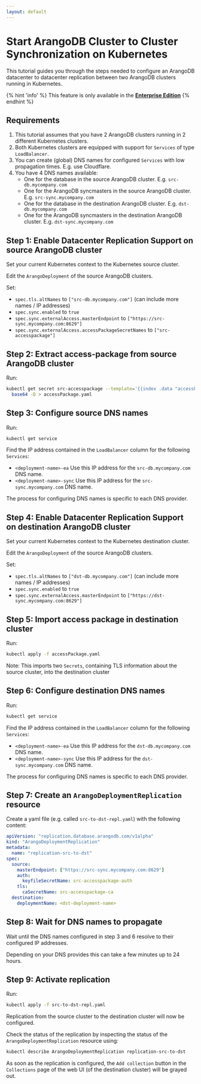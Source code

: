 ```yaml
---
layout: default
---
```

<!-- don't edit here, it's from https://@github.com/arangodb/kube-arangodb.git / docs/Manual/ -->
# Start ArangoDB Cluster to Cluster Synchronization on Kubernetes

This tutorial guides you through the steps needed to configure
an ArangoDB datacenter to datacenter replication between two ArangoDB
clusters running in Kubernetes.

{% hint 'info' %}
This feature is only available in the
[**Enterprise Edition**](https://www.arangodb.com/why-arangodb/arangodb-enterprise/)
{% endhint %}

## Requirements

1. This tutorial assumes that you have 2 ArangoDB clusters running in 2 different Kubernetes clusters.
1. Both Kubernetes clusters are equipped with support for `Services` of type `LoadBalancer`.
1. You can create (global) DNS names for configured `Services` with low propagation times. E.g. use Cloudflare.
1. You have 4 DNS names available:
   - One for the database in the source ArangoDB cluster. E.g. `src-db.mycompany.com`
   - One for the ArangoDB syncmasters in the source ArangoDB cluster. E.g. `src-sync.mycompany.com`
   - One for the database in the destination ArangoDB cluster. E.g. `dst-db.mycompany.com`
   - One for the ArangoDB syncmasters in the destination ArangoDB cluster. E.g. `dst-sync.mycompany.com`

## Step 1: Enable Datacenter Replication Support on source ArangoDB cluster

Set your current Kubernetes context to the Kubernetes source cluster.

Edit the `ArangoDeployment` of the source ArangoDB clusters.

Set:

- `spec.tls.altNames` to `["src-db.mycompany.com"]` (can include more names / IP addresses)
- `spec.sync.enabled` to `true`
- `spec.sync.externalAccess.masterEndpoint` to `["https://src-sync.mycompany.com:8629"]`
- `spec.sync.externalAccess.accessPackageSecretNames` to `["src-accesspackage"]`

## Step 2: Extract access-package from source ArangoDB cluster

Run:

```bash
kubectl get secret src-accesspackage --template='{{index .data "accessPackage.yaml"}}' | \
  base64 -D > accessPackage.yaml
```

## Step 3: Configure source DNS names

Run:

```bash
kubectl get service
```

Find the IP address contained in the `LoadBalancer` column for the following `Services`:

- `<deployment-name>-ea` Use this IP address for the `src-db.mycompany.com` DNS name.
- `<deployment-name>-sync` Use this IP address for the `src-sync.mycompany.com` DNS name.

The process for configuring DNS names is specific to each DNS provider.

## Step 4: Enable Datacenter Replication Support on destination ArangoDB cluster

Set your current Kubernetes context to the Kubernetes destination cluster.

Edit the `ArangoDeployment` of the source ArangoDB clusters.

Set:

- `spec.tls.altNames` to `["dst-db.mycompany.com"]` (can include more names / IP addresses)
- `spec.sync.enabled` to `true`
- `spec.sync.externalAccess.masterEndpoint` to `["https://dst-sync.mycompany.com:8629"]`

## Step 5: Import access package in destination cluster

Run:

```bash
kubectl apply -f accessPackage.yaml
```

Note: This imports two `Secrets`, containing TLS information about the source cluster,
into the destination cluster

## Step 6: Configure destination DNS names

Run:

```bash
kubectl get service
```

Find the IP address contained in the `LoadBalancer` column for the following `Services`:

- `<deployment-name>-ea` Use this IP address for the `dst-db.mycompany.com` DNS name.
- `<deployment-name>-sync` Use this IP address for the `dst-sync.mycompany.com` DNS name.

The process for configuring DNS names is specific to each DNS provider.

## Step 7: Create an `ArangoDeploymentReplication` resource

Create a yaml file (e.g. called `src-to-dst-repl.yaml`) with the following content:

```yaml
apiVersion: "replication.database.arangodb.com/v1alpha"
kind: "ArangoDeploymentReplication"
metadata:
  name: "replication-src-to-dst"
spec:
  source:
    masterEndpoint: ["https://src-sync.mycompany.com:8629"]
    auth:
      keyfileSecretName: src-accesspackage-auth
    tls:
      caSecretName: src-accesspackage-ca
  destination:
    deploymentName: <dst-deployment-name>
```

## Step 8: Wait for DNS names to propagate

Wait until the DNS names configured in step 3 and 6 resolve to their configured
IP addresses.

Depending on your DNS provides this can take a few minutes up to 24 hours.

## Step 9: Activate replication

Run:

```bash
kubectl apply -f src-to-dst-repl.yaml
```

Replication from the source cluster to the destination cluster will now be configured.

Check the status of the replication by inspecting the status of the `ArangoDeploymentReplication` resource using:

```bash
kubectl describe ArangoDeploymentReplication replication-src-to-dst
```

As soon as the replication is configured, the `Add collection` button in the `Collections`
page of the web UI (of the destination cluster) will be grayed out.
